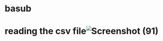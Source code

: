 # basub
# reading the csv file![Screenshot (91)](https://github.com/arunbiradar12/basub/assets/137043506/6c130084-126e-4dcc-9c5a-7aa98c7f89ea)
